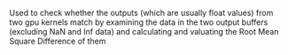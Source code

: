 Used to check whether the outputs (which are usually float values) from two gpu kernels match by examining the data in the two output buffers (excluding NaN and Inf data) and calculating and valuating the Root Mean Square Difference of them
